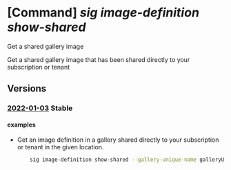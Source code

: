 # [Command] _sig image-definition show-shared_

Get a shared gallery image

Get a shared gallery image that has been shared directly to your subscription or tenant

## Versions

### [2022-01-03](/Resources/mgmt-plane/L3N1YnNjcmlwdGlvbnMve30vcHJvdmlkZXJzL21pY3Jvc29mdC5jb21wdXRlL2xvY2F0aW9ucy97fS9zaGFyZWRnYWxsZXJpZXMve30vaW1hZ2VzL3t9/2022-01-03.xml) **Stable**

<!-- mgmt-plane /subscriptions/{}/providers/microsoft.compute/locations/{}/sharedgalleries/{}/images/{} 2022-01-03 -->

#### examples

- Get an image definition in a gallery shared directly to your subscription or tenant in the given location.
    ```bash
        sig image-definition show-shared --gallery-unique-name galleryUniqueName --gallery-image-definition myGalleryImageName --location myLocation
    ```
